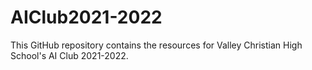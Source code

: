 # AIClub2021-2022

This GitHub repository contains the resources for Valley Christian High School's AI Club 2021-2022.
